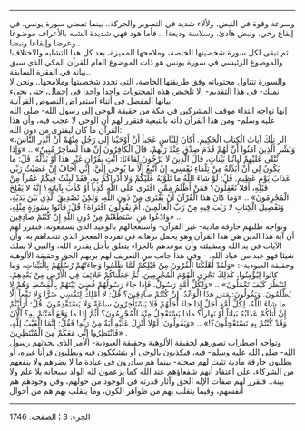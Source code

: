------------------------------------------------------------------------

وسرعة وقوة في النبض، ولألاء شديد في التصوير والحركة.. بينما تمضي سورة
يونس، في إيقاع رخي، ونبض هادئ، وسلاسة وديعة! .. فأما هود فهي شديدة الشبه
بالأعراف موضوعا وعرضا وإيقاعا ونبضا..  
ثم تبقى لكل سورة شخصيتها الخاصة، وملامحها المميزة، بعد كل هذا التشابه
والاختلاف! والموضوع الرئيسي في سورة يونس هو ذات الموضوع العام للقرآن
المكي الذي سبق بيانه في الفقرة السابقة..  
والسورة تتناول محتوياته وفق طريقتها الخاصة، التي تحدد شخصيتها وملامحها..
ونحن لا نملك- في هذا التقديم- إلا تلخيص هذه المحتويات واحدا واحدا في
إجمال، حتى يجيء بيانها المفصل في أثناء استعراض النصوص القرآنية:  
إنها تواجه ابتداء موقف المشركين في مكة من حقيقة الوحي إلى رسول الله- صلى
الله عليه وسلم- ومن هذا القرآن ذاته بالتبعية فتقرر لهم أن الوحي لا عجب
فيه، وأن هذا القرآن ما كان ليفترى من دون الله:  
«الر تِلْكَ آياتُ الْكِتابِ الْحَكِيمِ. أَكانَ لِلنَّاسِ عَجَباً أَنْ أَوْحَيْنا إِلى رَجُلٍ مِنْهُمْ أَنْ
أَنْذِرِ النَّاسَ، وَبَشِّرِ الَّذِينَ آمَنُوا أَنَّ لَهُمْ قَدَمَ صِدْقٍ عِنْدَ رَبِّهِمْ، قالَ الْكافِرُونَ إِنَّ
هذا لَساحِرٌ مُبِينٌ» .. «وَإِذا تُتْلى عَلَيْهِمْ آياتُنا بَيِّناتٍ، قالَ الَّذِينَ لا يَرْجُونَ
لِقاءَنَا: ائْتِ بِقُرْآنٍ غَيْرِ هذا أَوْ بَدِّلْهُ. قُلْ: ما يَكُونُ لِي أَنْ أُبَدِّلَهُ مِنْ تِلْقاءِ
نَفْسِي، إِنْ أَتَّبِعُ إِلَّا ما يُوحى إِلَيَّ، إِنِّي أَخافُ إِنْ عَصَيْتُ رَبِّي عَذابَ يَوْمٍ عَظِيمٍ. قُلْ:
لَوْ شاءَ اللَّهُ ما تَلَوْتُهُ عَلَيْكُمْ وَلا أَدْراكُمْ بِهِ، فَقَدْ لَبِثْتُ فِيكُمْ عُمُراً مِنْ قَبْلِهِ،
أَفَلا تَعْقِلُونَ؟ فَمَنْ أَظْلَمُ مِمَّنِ افْتَرى عَلَى اللَّهِ كَذِباً أَوْ كَذَّبَ بِآياتِهِ؟ إِنَّهُ لا يُفْلِحُ
الْمُجْرِمُونَ» .. «وَما كانَ هذَا الْقُرْآنُ أَنْ يُفْتَرى مِنْ دُونِ اللَّهِ، وَلكِنْ تَصْدِيقَ الَّذِي
بَيْنَ يَدَيْهِ، وَتَفْصِيلَ الْكِتابِ لا رَيْبَ فِيهِ مِنْ رَبِّ الْعالَمِينَ. أَمْ يَقُولُونَ افْتَراهُ؟ قُلْ:
فَأْتُوا بِسُورَةٍ مِثْلِهِ، وَادْعُوا مَنِ اسْتَطَعْتُمْ مِنْ دُونِ اللَّهِ إِنْ كُنْتُمْ صادِقِينَ» ..  
وتواجه طلبهم خارقة مادية- غير القرآن- واستعجالهم بالوعيد الذي يسمعونه.
فتقرر لهم أن آية هذا الدين هي هذا القرآن وهو يحمل برهانه في تفرده المعجز
الذي تتحداهم به. وأن الآيات في يد الله ومشيئته وأن موعدهم بالجزاء يتعلق
بأجل يقدره الله، والنبي لا يملك شيئا فهو عبد من عباد الله. - وفي هذا
جانب من التعريف لهم بربهم الحق وحقيقة الألوهية وحقيقة العبودية-: «وَلَقَدْ
أَهْلَكْنَا الْقُرُونَ مِنْ قَبْلِكُمْ لَمَّا ظَلَمُوا وَجاءَتْهُمْ رُسُلُهُمْ بِالْبَيِّناتِ، وَما كانُوا
لِيُؤْمِنُوا، كَذلِكَ نَجْزِي الْقَوْمَ الْمُجْرِمِينَ. ثُمَّ جَعَلْناكُمْ خَلائِفَ فِي الْأَرْضِ مِنْ بَعْدِهِمْ،
لِنَنْظُرَ كَيْفَ تَعْمَلُونَ» .. «وَلِكُلِّ أُمَّةٍ رَسُولٌ، فَإِذا جاءَ رَسُولُهُمْ قُضِيَ بَيْنَهُمْ بِالْقِسْطِ
وَهُمْ لا يُظْلَمُونَ. وَيَقُولُونَ: مَتى هذَا الْوَعْدُ، إِنْ كُنْتُمْ صادِقِينَ؟ قُلْ: لا أَمْلِكُ لِنَفْسِي
ضَرًّا وَلا نَفْعاً إِلَّا ما شاءَ اللَّهُ، لِكُلِّ أُمَّةٍ أَجَلٌ إِذا جاءَ أَجَلُهُمْ فَلا يَسْتَأْخِرُونَ
ساعَةً وَلا يَسْتَقْدِمُونَ. قُلْ: أَرَأَيْتُمْ إِنْ أَتاكُمْ عَذابُهُ بَياتاً أَوْ نَهاراً؟ ماذا يَسْتَعْجِلُ
مِنْهُ الْمُجْرِمُونَ؟ أَثُمَّ إِذا ما وَقَعَ آمَنْتُمْ بِهِ؟ آلْآنَ وَقَدْ كُنْتُمْ بِهِ تَسْتَعْجِلُونَ؟!» ..
«وَيَقُولُونَ: لَوْلا أُنْزِلَ عَلَيْهِ آيَةٌ مِنْ رَبِّهِ! فَقُلْ: إِنَّمَا الْغَيْبُ لِلَّهِ، فَانْتَظِرُوا إِنِّي
مَعَكُمْ مِنَ الْمُنْتَظِرِينَ» .  
وتواجه اضطراب تصورهم لحقيقة الألوهية وحقيقة العبودية- الأمر الذي يحدثهم
رسول الله- صلى الله عليه وسلم- فيه، فيكذبون بالوحي أو يتشككون فيه
ويطلبون قرآنا غيره، أو يطلبون خارقة مادية تثبت لهم صحته- بينما هم سادرون
في عبادة ما لا يضرهم ولا ينفعهم من الشركاء، على اعتقاد أنهم شفعاؤهم عند
الله كما يزعمون لله الولد سبحانه بلا علم ولا بينة.. فتقرر لهم صفات الإله
الحق وآثار قدرته في الوجود من حولهم، وفي وجودهم هم أنفسهم، وفيما يتقلب
بهم من ظواهر الكون، وما يتقلب بهم هم من أحوال

------------------------------------------------------------------------

الجزء: 3 ¦ الصفحة: 1746
